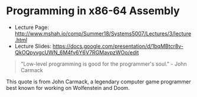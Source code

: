 # Programming in x86-64 Assembly

* Lecture Page: http://www.mshah.io/comp/Summer18/Systems5007/Lectures/3/lecture.html
* Lecture Slides: https://docs.google.com/presentation/d/1bqMBtcr8v-QkOQpyvgcUWN_6M4fv6Y6V7RGMavpzWOo/edit



> "Low-level programming is good for the programmer's soul." - John Carmack

This quote is from John Carmack, a legendary computer game programmer best known for working on Wolfenstein and Doom.
